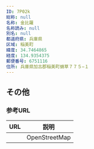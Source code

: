 ```yaml
---
ID: 7P02k
総称: null
名称: 金比羅
名称読み: null
別名: null
都道府県: 兵庫県
区域: 稲美町
緯度: 34.7464865
経度: 134.9354375
郵便番号: 6751116
住所: 兵庫県加古郡稲美町蛸草７７５−１
---
```


## その他

### 参考URL

| URL | 説明          |
| --- | ------------- |
|     | OpenStreetMap |
